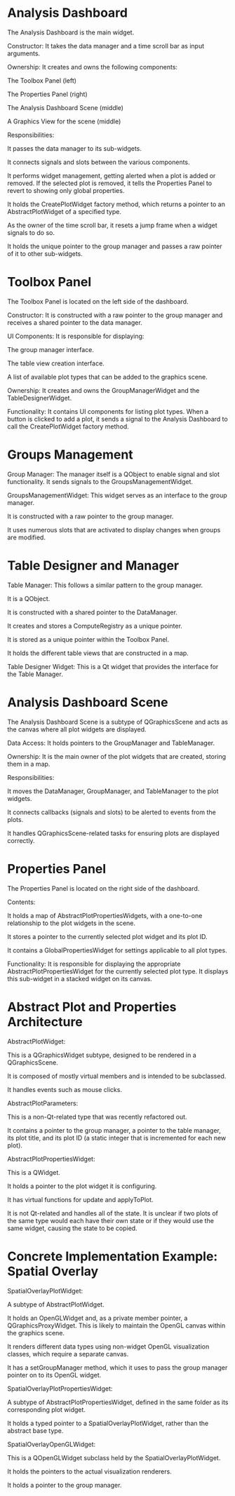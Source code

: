 # Analysis Dashboard
The Analysis Dashboard is the main widget.

Constructor: It takes the data manager and a time scroll bar as input arguments.

Ownership: It creates and owns the following components:

The Toolbox Panel (left)

The Properties Panel (right)

The Analysis Dashboard Scene (middle)

A Graphics View for the scene (middle)

Responsibilities:

It passes the data manager to its sub-widgets.

It connects signals and slots between the various components.

It performs widget management, getting alerted when a plot is added or removed. If the selected plot is removed, it tells the Properties Panel to revert to showing only global properties.

It holds the CreatePlotWidget factory method, which returns a pointer to an AbstractPlotWidget of a specified type.

As the owner of the time scroll bar, it resets a jump frame when a widget signals to do so.

It holds the unique pointer to the group manager and passes a raw pointer of it to other sub-widgets.

# Toolbox Panel
The Toolbox Panel is located on the left side of the dashboard.

Constructor: It is constructed with a raw pointer to the group manager and receives a shared pointer to the data manager.

UI Components: It is responsible for displaying:

The group manager interface.

The table view creation interface.

A list of available plot types that can be added to the graphics scene.

Ownership: It creates and owns the GroupManagerWidget and the TableDesignerWidget.

Functionality: It contains UI components for listing plot types. When a button is clicked to add a plot, it sends a signal to the Analysis Dashboard to call the CreatePlotWidget factory method.

# Groups Management
Group Manager: The manager itself is a QObject to enable signal and slot functionality. It sends signals to the GroupsManagementWidget.

GroupsManagementWidget: This widget serves as an interface to the group manager.

It is constructed with a raw pointer to the group manager.

It uses numerous slots that are activated to display changes when groups are modified.

# Table Designer and Manager
Table Manager: This follows a similar pattern to the group manager.

It is a QObject.

It is constructed with a shared pointer to the DataManager.

It creates and stores a ComputeRegistry as a unique pointer.

It is stored as a unique pointer within the Toolbox Panel.

It holds the different table views that are constructed in a map.

Table Designer Widget: This is a Qt widget that provides the interface for the Table Manager.

# Analysis Dashboard Scene
The Analysis Dashboard Scene is a subtype of QGraphicsScene and acts as the canvas where all plot widgets are displayed.

Data Access: It holds pointers to the GroupManager and TableManager.

Ownership: It is the main owner of the plot widgets that are created, storing them in a map.

Responsibilities:

It moves the DataManager, GroupManager, and TableManager to the plot widgets.

It connects callbacks (signals and slots) to be alerted to events from the plots.

It handles QGraphicsScene-related tasks for ensuring plots are displayed correctly.

# Properties Panel
The Properties Panel is located on the right side of the dashboard.

Contents:

It holds a map of AbstractPlotPropertiesWidgets, with a one-to-one relationship to the plot widgets in the scene.

It stores a pointer to the currently selected plot widget and its plot ID.

It contains a GlobalPropertiesWidget for settings applicable to all plot types.

Functionality: It is responsible for displaying the appropriate AbstractPlotPropertiesWidget for the currently selected plot type. It displays this sub-widget in a stacked widget on its canvas.

# Abstract Plot and Properties Architecture
AbstractPlotWidget:

This is a QGraphicsWidget subtype, designed to be rendered in a QGraphicsScene.

It is composed of mostly virtual members and is intended to be subclassed.

It handles events such as mouse clicks.

AbstractPlotParameters:

This is a non-Qt-related type that was recently refactored out.

It contains a pointer to the group manager, a pointer to the table manager, its plot title, and its plot ID (a static integer that is incremented for each new plot).

AbstractPlotPropertiesWidget:

This is a QWidget.

It holds a pointer to the plot widget it is configuring.

It has virtual functions for update and applyToPlot.

It is not Qt-related and handles all of the state. It is unclear if two plots of the same type would each have their own state or if they would use the same widget, causing the state to be copied.

# Concrete Implementation Example: Spatial Overlay
SpatialOverlayPlotWidget:

A subtype of AbstractPlotWidget.

It holds an OpenGLWidget and, as a private member pointer, a QGraphicsProxyWidget. This is likely to maintain the OpenGL canvas within the graphics scene.

It renders different data types using non-widget OpenGL visualization classes, which require a separate canvas.

It has a setGroupManager method, which it uses to pass the group manager pointer on to its OpenGL widget.

SpatialOverlayPlotPropertiesWidget:

A subtype of AbstractPlotPropertiesWidget, defined in the same folder as its corresponding plot widget.

It holds a typed pointer to a SpatialOverlayPlotWidget, rather than the abstract base type.

SpatialOverlayOpenGLWidget:

This is a QOpenGLWidget subclass held by the SpatialOverlayPlotWidget.

It holds the pointers to the actual visualization renderers.

It holds a pointer to the group manager.